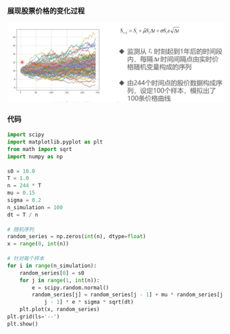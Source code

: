 ### 展现股票价格的变化过程

![image-20230407173550359](%E8%82%A1%E7%A5%A8%E4%BB%B7%E6%A0%BC%E5%8F%98%E5%8C%96%E8%BF%87%E7%A8%8B%E7%9A%84%E5%B1%95%E7%8E%B0.assets/image-20230407173550359.png)

### 代码

```python
import scipy
import matplotlib.pyplot as plt
from math import sqrt
import numpy as np

s0 = 10.0
T = 1.0
n = 244 * T
mu = 0.15
sigma = 0.2
n_simulation = 100
dt = T / n

# 随机序列
random_series = np.zeros(int(n), dtype=float)
x = range(0, int(n))

# 针对每个样本
for i in range(n_simulation):
    random_series[0] = s0
    for j in range(1, int(n)):
        e = scipy.random.normal()
        random_series[j] = random_series[j - 1] + mu * random_series[j - 1] * dt + sigma * random_series[
            j - 1] * e * sigma * sqrt(dt)
    plt.plot(x, random_series)
plt.grid(ls='--')
plt.show()
```

